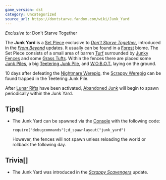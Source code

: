 ```yaml
---
game_version: dst
category: Uncategorized
source_url: https://dontstarve.fandom.com/wiki/Junk_Yard
---
```


*Exclusive to:* Don't Starve Together

The **Junk Yard** is a [Set Piece](/wiki/Set_Piece "Set Piece") exclusive to *[Don't Starve Together](/wiki/Don%27t_Starve_Together "Don't Starve Together")*, introduced in the *[From Beyond](/wiki/From_Beyond "From Beyond")* updates. It usually can be found in a [Forest](/wiki/Forest "Forest") biome. The Set Piece consists of a small area of barren [Turf](/wiki/Turfs "Turfs") surrounded by [Junky Fences](/wiki/Junky_Fence "Junky Fence") and some [Grass Tufts](/wiki/Grass_Tuft "Grass Tuft"). Within the fences there are placed some [Junk Piles](/wiki/Junk_Pile "Junk Pile"), a big [Teetering Junk Pile](/wiki/Teetering_Junk_Pile "Teetering Junk Pile"), and [W.O.B.O.T.](/wiki/W.O.B.O.T. "W.O.B.O.T.") laying on the ground.

10 days after defeating the [Nightmare Werepig](/wiki/Nightmare_Werepig "Nightmare Werepig"), the [Scrappy Werepig](/wiki/Scrappy_Werepig "Scrappy Werepig") can be found trapped in the Teetering Junk Pile.

After [Lunar Rifts](/wiki/Rift_Cycle "Rift Cycle") have been activated, [Abandoned Junk](/wiki/Abandoned_Junk "Abandoned Junk") will begin to spawn periodically within the Junk Yard.

## Tips[]

* The Junk Yard can be spawned via the [Console](/wiki/Console/Don%27t_Starve_Together_Commands "Console/Don't Starve Together Commands") with the following code:  

  ```
  require("debugcommands");d_spawnlayout("junk_yard")
  ```

  However, the fences will not spawn unless reloading the world or rollback the following day.

## Trivia[]

* The Junk Yard was introduced in the *[Scrappy Scavengers](/wiki/Scrappy_Scavengers "Scrappy Scavengers")* update.